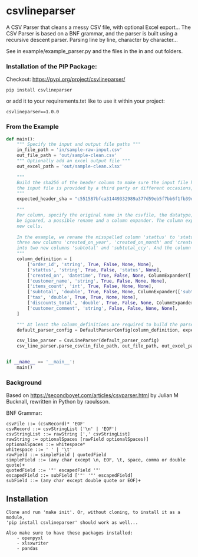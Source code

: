 # csvlineparser

A CSV Parser that cleans a messy CSV file, with optional Excel export...
The CSV Parser is based on a BNF grammar, and the parser is built using a recursive descent parser.
Parsing line by line, character by character...

See in example/example_parser.py and the files in the in and out folders.


### Installation of the PIP Package:

Checkout: https://pypi.org/project/csvlineparser/

    pip install csvlineparser

or add it to your requirements.txt like to use it within your project:

    csvlineparser==1.0.0


### From the Example

```python
def main():
    """ Specify the input and output file paths """
    in_file_path = 'in/sample-raw-input.csv'
    out_file_path = 'out/sample-clean.csv'
    """ Optionally add an excel output file """
    out_excel_path = 'out/sample-clean.xlsx'

    """
    Build the sha256 of the header column to make sure the input file has the expected header. Especially useful if
    the input file is provided by a third party or different occasions, when the input might have changed over time.
    """
    expected_header_sha = "c551587bfca31449332989a377d59eb5f7bb6f1fb39dce862930094340299723"

    """
    Per column, specify the original name in the csvfile, the datatype, if the column is required, if the column should 
    be ignored, a possible rename and a column expander. The column expander is used to split a column into multiple
    new cells. 
    
    In the example, we rename the misspelled column 'stattus' to 'status', and we split the column 'created_on' into 
    three new columns 'created_on_year', 'created_on_month' and 'created_on_day'. We also split the column 'subtotal'
    into two new columns 'subtotal' and 'subtotal_ccy'. And the column 'tax' is ignored, because it is not needed.
    """
    column_definition = [
        ['order_id', 'string', True, False, None, None],
        ['stattus', 'string', True, False, 'status', None],
        ['created_on', 'datetime', True, False, None, ColumnExpander(['created_on', 'created_on_year', 'created_on_month', 'created_on_day'], YearMonthDaySplitter())],
        ['customer_name', 'string', True, False, None, None],
        ['items_count', 'int', True, False, None, None],
        ['subtotal', 'double', True, False, None, ColumnExpander(['subtotal', 'subtotal_ccy'], PriceCCYSplitter())],
        ['tax', 'double', True, True, None, None],
        ['discounts_total', 'double', True, False, None, ColumnExpander(['discounts_total', 'discounts_total_ccy'], PriceCCYSplitter())],
        ['customer_comment', 'string', False, False, None, None],
    ]

    """ At least the column_definitions are required to build the parser config """
    default_parser_config = DefaultParserConfig(column_definition, expected_header_sha)

    csv_line_parser = CsvLineParser(default_parser_config)
    csv_line_parser.parse_csv(in_file_path, out_file_path, out_excel_path)


if __name__ == '__main__':
    main()
```


### Background

Based on https://secondboyet.com/articles/csvparser.html by Julian M Bucknall, rewritten in Python by raoulsson.

BNF Grammar:

    csvFile ::= (csvRecord)* 'EOF'
    csvRecord ::= csvStringList ('\n' | 'EOF')
    csvStringList ::= rawString [',' csvStringList]
    rawString := optionalSpaces [rawField optionalSpaces)]
    optionalSpaces ::= whitespace*
    whitespace ::= ' ' | '\t'
    rawField ::= simpleField | quotedField 
    simpleField ::= (any char except \n, EOF, \t, space, comma or double quote)+
    quotedField ::= '"' escapedField '"'
    escapedField ::= subField ['"' '"' escapedField]
    subField ::= (any char except double quote or EOF)+

## Installation

    Clone and run 'make init'. Or, without cloning, to install it as a module, 
    'pip install csvlineparser' should work as well...

    Also make sure to have these packages installed:
        - openpyxl
        - xlsxwriter
        - pandas